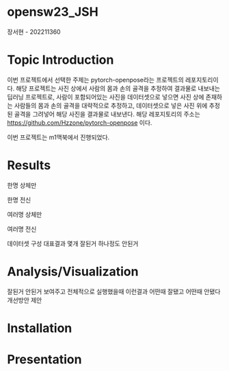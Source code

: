 # opensw23_JSH
장서현 - 202211360

Topic Introduction
=
이번 프로젝트에서 선택한 주제는 pytorch-openpose라는 프로젝트의 레포지토리이다. 해당 프로젝트는 사진 상에서 사람의 몸과 손의 골격을 추정하여 결과물로 내보내는 딥러닝 프로젝트로, 사람이 포함되어있는 사진을 데이터셋으로 넣으면 사진 상에 존재하는 사람들의 몸과 손의 골격을 대략적으로 추정하고, 데이터셋으로 넣은 사진 위에 추정된 골격을 그려넣어 해당 사진을 결과물로 내보낸다. 해당 레포지토리의 주소는 https://github.com/Hzzone/pytorch-openpose 이다.

이번 프로젝트는 m1맥북에서 진행되었다.

Results
=

한명 상체만

한명 전신

여러명 상체만

여러명 전신

데이터셋 구성
대표결과
 몇개 잘된거 하나정도 안된거

Analysis/Visualization
=
잘된거 안된거 보여주고
전체적으로 실행했을때 이런결과 어떤때 잘됐고 어떤때 안됐다
개선방안 제안

Installation
=


Presentation
=
